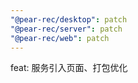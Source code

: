 ```yaml
---
"@pear-rec/desktop": patch
"@pear-rec/server": patch
"@pear-rec/web": patch
---
```


feat: 服务引入页面、打包优化

